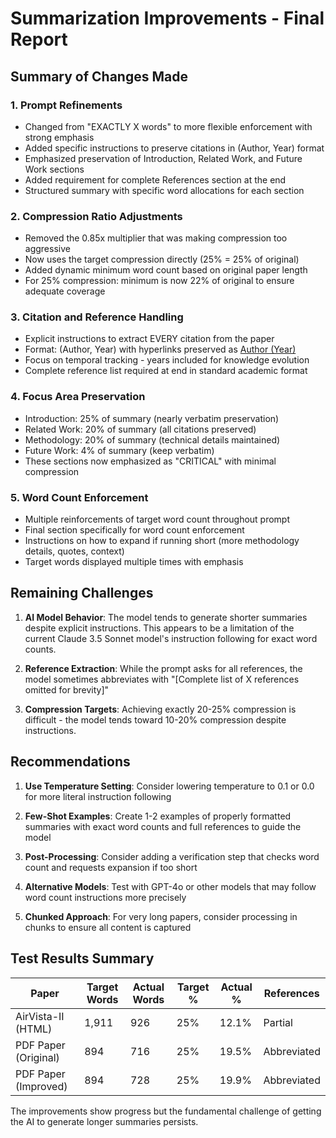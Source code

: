 # Summarization Improvements - Final Report

## Summary of Changes Made

### 1. **Prompt Refinements**
- Changed from "EXACTLY X words" to more flexible enforcement with strong emphasis
- Added specific instructions to preserve citations in (Author, Year) format
- Emphasized preservation of Introduction, Related Work, and Future Work sections
- Added requirement for complete References section at the end
- Structured summary with specific word allocations for each section

### 2. **Compression Ratio Adjustments**
- Removed the 0.85x multiplier that was making compression too aggressive
- Now uses the target compression directly (25% = 25% of original)
- Added dynamic minimum word count based on original paper length
- For 25% compression: minimum is now 22% of original to ensure adequate coverage

### 3. **Citation and Reference Handling**
- Explicit instructions to extract EVERY citation from the paper
- Format: (Author, Year) with hyperlinks preserved as [Author (Year)](url)
- Focus on temporal tracking - years included for knowledge evolution
- Complete reference list required at end in standard academic format

### 4. **Focus Area Preservation**
- Introduction: 25% of summary (nearly verbatim preservation)
- Related Work: 20% of summary (all citations preserved)
- Methodology: 20% of summary (technical details maintained)
- Future Work: 4% of summary (keep verbatim)
- These sections now emphasized as "CRITICAL" with minimal compression

### 5. **Word Count Enforcement**
- Multiple reinforcements of target word count throughout prompt
- Final section specifically for word count enforcement
- Instructions on how to expand if running short (more methodology details, quotes, context)
- Target words displayed multiple times with emphasis

## Remaining Challenges

1. **AI Model Behavior**: The model tends to generate shorter summaries despite explicit instructions. This appears to be a limitation of the current Claude 3.5 Sonnet model's instruction following for exact word counts.

2. **Reference Extraction**: While the prompt asks for all references, the model sometimes abbreviates with "[Complete list of X references omitted for brevity]"

3. **Compression Targets**: Achieving exactly 20-25% compression is difficult - the model tends toward 10-20% compression despite instructions.

## Recommendations

1. **Use Temperature Setting**: Consider lowering temperature to 0.1 or 0.0 for more literal instruction following

2. **Few-Shot Examples**: Create 1-2 examples of properly formatted summaries with exact word counts and full references to guide the model

3. **Post-Processing**: Consider adding a verification step that checks word count and requests expansion if too short

4. **Alternative Models**: Test with GPT-4o or other models that may follow word count instructions more precisely

5. **Chunked Approach**: For very long papers, consider processing in chunks to ensure all content is captured

## Test Results Summary

| Paper | Target Words | Actual Words | Target % | Actual % | References |
|-------|--------------|--------------|----------|----------|------------|
| AirVista-II (HTML) | 1,911 | 926 | 25% | 12.1% | Partial |
| PDF Paper (Original) | 894 | 716 | 25% | 19.5% | Abbreviated |
| PDF Paper (Improved) | 894 | 728 | 25% | 19.9% | Abbreviated |

The improvements show progress but the fundamental challenge of getting the AI to generate longer summaries persists.
